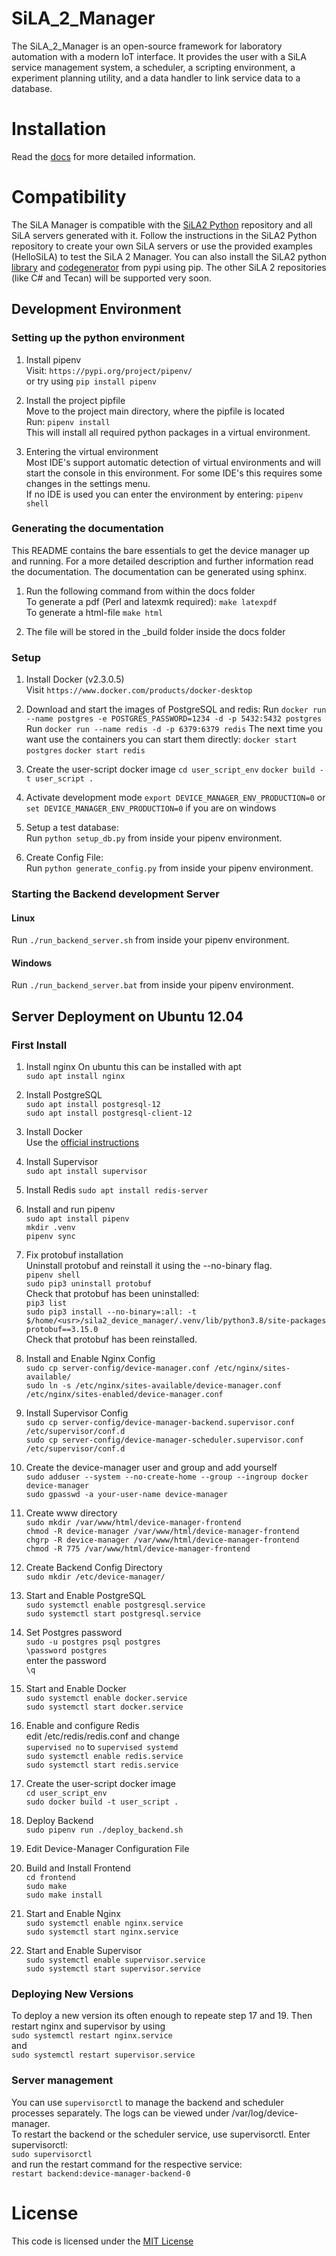 # SiLA_2_Manager

The SiLA_2_Manager is an open-source framework for laboratory automation with a modern IoT interface. 
It provides the user with a SiLA service management system, a scheduler, a scripting environment, a experiment 
planning utility, and a data handler to link service data to a database.

# Installation
Read the [docs](https://sila2-manager.readthedocs.io/en/latest/) for more detailed information.

# Compatibility
The SiLA Manager is compatible with the [SiLA2 Python](https://gitlab.com/SiLA2/sila_python) repository and all SiLA 
servers generated with it. Follow the instructions in the SiLA2 Python repository to create your own SiLA servers or use 
the provided examples (HelloSiLA) to test the SiLA 2 Manager. You can also install the SiLA2 python 
[library](https://pypi.org/project/sila2lib/) and [codegenerator](https://pypi.org/project/sila2codegenerator/) from 
pypi using  pip. The other SiLA 2 repositories (like C# and Tecan) will be supported very soon.  

## Development Environment

### Setting up the python environment
1. Install pipenv  
Visit: `https://pypi.org/project/pipenv/`  
or try using `pip install pipenv`

2. Install the project pipfile  
Move to the project main directory, where the pipfile is located  
Run: `pipenv install`   
This will install all required python packages in a virtual environment.  

3. Entering the virtual environment  
Most IDE's support automatic detection of virtual environments and will start the console in this environment. 
For some IDE's this requires some changes in the settings menu.  
If no IDE is used you can enter the environment by entering: `pipenv shell`

### Generating the documentation
This README contains the bare essentials to get the device manager up and running. For a more detailed description and 
further information read the documentation. The documentation can be generated using sphinx.
1. Run the following command from within the docs folder  
To generate a pdf (Perl and latexmk required):
`make latexpdf`  
To generate a html-file
`make html`

2. The file will be stored in the _build folder inside the docs folder

### Setup
1. Install Docker (v2.3.0.5)  
Visit `https://www.docker.com/products/docker-desktop`   

2. Download and start the images of PostgreSQL and redis: 
Run `docker run --name postgres -e POSTGRES_PASSWORD=1234 -d -p 5432:5432 postgres`  
Run `docker run --name redis -d -p 6379:6379 redis`
The next time you want use the containers you can start them directly: 
`docker start postgres`
`docker start redis`
	
3. Create the user-script docker image
`cd user_script_env`
`docker build -t user_script .`

4. Activate development mode
`export DEVICE_MANAGER_ENV_PRODUCTION=0` or 
`set DEVICE_MANAGER_ENV_PRODUCTION=0` 
if you are on windows 

5. Setup a test database:  
Run `python setup_db.py` from inside your pipenv environment.

6. Create Config File:  
Run `python generate_config.py` from inside your pipenv environment.


### Starting the Backend development Server

#### Linux
Run `./run_backend_server.sh` from inside your pipenv environment.

#### Windows
Run `./run_backend_server.bat` from inside your pipenv environment.

## Server Deployment on Ubuntu 12.04

### First Install

1. Install nginx
On ubuntu this can be installed with apt  
`sudo apt install nginx`  

2. Install PostgreSQL  
`sudo apt install postgresql-12`  
`sudo apt install postgresql-client-12`  

3. Install Docker  
Use the [official instructions](https://docs.docker.com/engine/install/ubuntu/) 

4. Install Supervisor  
`sudo apt install supervisor`  

5. Install Redis
`sudo apt install redis-server`

6. Install and run pipenv  
`sudo apt install pipenv`  
`mkdir .venv`  
`pipenv sync`  

7. Fix protobuf installation  
Uninstall protobuf and reinstall it using the --no-binary flag.    
`pipenv shell`  
`sudo pip3 uninstall protobuf`  
Check that protobuf has been uninstalled:  
`pip3 list`  
`sudo pip3 install --no-binary=:all: -t $/home/<usr>/sila2_device_manager/.venv/lib/python3.8/site-packages protobuf==3.15.0`    
Check that protobuf has been reinstalled.  

8. Install and Enable Nginx Config  
`sudo cp server-config/device-manager.conf /etc/nginx/sites-available/`  
`sudo ln -s /etc/nginx/sites-available/device-manager.conf /etc/nginx/sites-enabled/device-manager.conf`  

9. Install Supervisor Config  
`sudo cp server-config/device-manager-backend.supervisor.conf /etc/supervisor/conf.d`  
`sudo cp server-config/device-manager-scheduler.supervisor.conf /etc/supervisor/conf.d`  

10. Create the device-manager user and group and add yourself  
`sudo adduser --system --no-create-home --group --ingroup docker device-manager`  
`sudo gpasswd -a your-user-name device-manager`  

11. Create www directory  
`sudo mkdir /var/www/html/device-manager-frontend`  
`chmod -R device-manager /var/www/html/device-manager-frontend`  
`chgrp -R device-manager /var/www/html/device-manager-frontend`  
`chmod -R 775 /var/www/html/device-manager-frontend`  

12. Create Backend Config Directory  
`sudo mkdir /etc/device-manager/`  

13. Start and Enable PostgreSQL  
`sudo systemctl enable postgresql.service`  
`sudo systemctl start postgresql.service`  

14. Set Postgres password  
`sudo -u postgres psql postgres`  
`\password postgres`  
enter the password  
`\q`  

15. Start and Enable Docker  
`sudo systemctl enable docker.service`  
`sudo systemctl start docker.service`  

16. Enable and configure Redis  
edit /etc/redis/redis.conf and change   
`supervised no` to `supervised systemd`  
`sudo systemctl enable redis.service`  
`sudo systemctl start redis.service`  

17. Create the user-script docker image  
`cd user_script_env`  
`sudo docker build -t user_script .`  

18. Deploy Backend  
`sudo pipenv run ./deploy_backend.sh`  

19. Edit Device-Manager Configuration File  

20. Build and Install Frontend  
`cd frontend`  
`sudo make`  
`sudo make install`  

21. Start and Enable Nginx  
`sudo systemctl enable nginx.service`  
`sudo systemctl start nginx.service`  

22. Start and Enable Supervisor  
`sudo systemctl enable supervisor.service`  
`sudo systemctl start supervisor.service`  


### Deploying New Versions
To deploy a new version its often enough to repeate step 17 and 19.
Then restart nginx and supervisor by using  
`sudo systemctl restart nginx.service`  
and  
`sudo systemctl restart supervisor.service`  

### Server management
You can use `supervisorctl` to manage the backend and scheduler processes separately.
The logs can be viewed under /var/log/device-manager.  
To restart the backend or the scheduler service, use supervisorctl. Enter supervisorctl:  
`sudo supervisorctl`   
and run the restart command for the respective service:  
`restart backend:device-manager-backend-0`  


# License
This code is licensed under the [MIT License](https://en.wikipedia.org/wiki/MIT_License)
